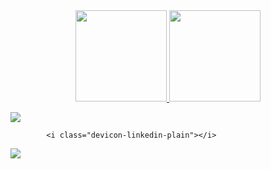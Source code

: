 <div align="center">
  <a href="https://github.com/wbeize">
  <img height="146em" src="https://github-readme-stats.vercel.app/api?username=wbeize&show_icons=true&theme=dracula&include_all_commits=true&count_private=true"/>
  
  <img height="146em" src="https://github-readme-stats.vercel.app/api/top-langs/?username=wbeize&layout=compact&langs_count=7&theme=dracula"/>
</div>

<div> 

  <a href = "mailto:contatorafaballerini@gmail.com"><img src="https://img.shields.io/badge/-Gmail-%23333?style=for-the-badge&logo=gmail&logoColor=white" target="_blank"></a>
  
            <i class="devicon-linkedin-plain"></i>
          
  <a href = "https://www.linkedin.com/in/tairax/"><img src="https://cdn.jsdelivr.net/gh/devicons/devicon@v2.15.1/devicon.min.css" target="_blank"></a> 
 
</div>
